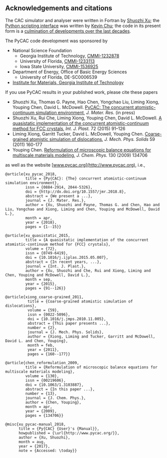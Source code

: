## Acknowledgements and citations

The CAC simulator and analyser were written in Fortran by [Shuozhi Xu](https://shuozhixu.cnsi.ucsb.edu); the [Python scripting interface](../chapter4/README.md) was written by [Kevin Chu](http://www.mse.gatech.edu/people/kevin-chu); the code in its present form is a [culmination of developments over the last decades](../chapter2/history.md).

The PyCAC code development was sponsored by

* National Science Foundation
  * Georgia Institute of Technology, [CMMI-1232878](https://www.nsf.gov/awardsearch/showAward?AWD_ID=1232878)
  * University of Florida, [CMMI-1233113](https://www.nsf.gov/awardsearch/showAward?AWD_ID=1233113)
  * Iowa State University, [CMMI-1536925](https://www.nsf.gov/awardsearch/showAward?AWD_ID=1536925)
* Department of Energy, Office of Basic Energy Sciences
  * University of Florida, DE-SC0006539
* [Institute for Materials, Georgia Institute of Technology](http://www.materials.gatech.edu/)

If you use PyCAC results in your published work, please cite these papers

* Shuozhi Xu, Thomas G. Payne, Hao Chen, Yongchao Liu, Liming Xiong, Youping Chen, David L. McDowell. [PyCAC: The concurrent atomistic-continuum simulation environment](http://dx.doi.org/10.1557/jmr.2018.8), _J. Mater. Res._ (in press)
* Shuozhi Xu, Rui Che, Liming Xiong, Youping Chen, David L. McDowell. [A quasistatic implementation of the concurrent atomistic-continuum method for FCC crystals](http://dx.doi.org/10.1016/j.ijplas.2015.05.007), _Int. J. Plast._ 72 \(2015\) 91–126
* Liming Xiong, Garritt Tucker, David L. McDowell, Youping Chen. [Coarse-grained atomistic simulation of dislocations](http://dx.doi.org/10.1016/j.jmps.2010.11.005), _J. Mech. Phys. Solids_ 59 \(2011\) 160-177
* Youping Chen. [Reformulation of microscopic balance equations for multiscale materials modeling](http://dx.doi.org/10.1063/1.3103887), _J. Chem. Phys._ 130 (2009) 134706

as well as the website [www.pycac.org](http://www.pycac.org), i.e.,

	@article{xu_pycac_2018,
	         title = {Py{CAC}: {The} concurrent atomistic-continuum simulation environment},
	         issn = {0884-2914, 2044-5326},
	         doi = {http://dx.doi.org/10.1557/jmr.2018.8},
	         abstract = {We present a ...},
	         journal = {J. Mater. Res.},
	         author = {Xu, Shuozhi and Payne, Thomas G. and Chen, Hao and Liu, Yongchao and Xiong, Liming and Chen, Youping and McDowell, David L.},
	         month = apr,
	         year = {2018},
	         pages = {1--15}}

	@article{xu_quasistatic_2015,
	         title = {A quasistatic implementation of the concurrent atomistic-continuum method for {FCC} crystals},
	         volume = {72},
	         issn = {0749-6419},
	         doi = {10.1016/j.ijplas.2015.05.007},
	         abstract = {In recent years, ...},
	         journal = {Int. J. Plast.},
	         author = {Xu, Shuozhi and Che, Rui and Xiong, Liming and Chen, Youping and McDowell, David L.},
	         month = sep,
	         year = {2015},
	         pages = {91--126}}
    
    @article{xiong_coarse-grained_2011,
	          title = {Coarse-grained atomistic simulation of dislocations},
	          volume = {59},
	          issn = {0022-5096},
	          doi = {10.1016/j.jmps.2010.11.005},
	          abstract = {This paper presents ...},
	          number = {2},
	          journal = {J. Mech. Phys. Solids},
	          author = {Xiong, Liming and Tucker, Garritt and McDowell, David L. and Chen, Youping},
	          month = feb,
	          year = {2011},
	          pages = {160--177}}

	@article{chen_reformulation_2009,
	         title = {Reformulation of microscopic balance equations for multiscale materials modeling},
	         volume = {130},
	         issn = {00219606},
	         doi = {10.1063/1.3103887},
	         abstract = {In this paper ...},
	         number = {13},
	         journal = {J. Chem. Phys.},
	         author = {Chen, Youping},
	         month = apr,
	         year = {2009},
	         pages = {134706}}

	@misc{xu_pycac-manual_2018,
	      title = {Py{CAC} {User}'s {Manual}},
	      howpublished = {\url{http://www.pycac.org/}},
	      author = {Xu, Shuozhi},
	      month = aug,
	      year = {2017},
	      note = {Accessed: \today}}